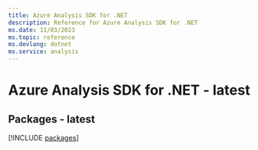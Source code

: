 ```yaml
---
title: Azure Analysis SDK for .NET
description: Reference for Azure Analysis SDK for .NET
ms.date: 11/03/2023
ms.topic: reference
ms.devlang: dotnet
ms.service: analysis
---
```

# Azure Analysis SDK for .NET - latest
## Packages - latest
[!INCLUDE [packages](analysis-index.md)]